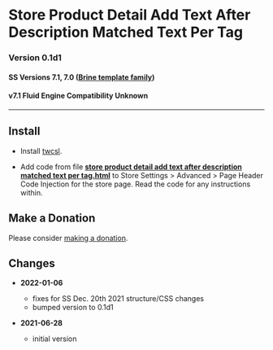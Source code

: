 # Store Product Detail Add Text After Description Matched Text Per Tag

### Version 0.1d1

#### SS Versions 7.1, 7.0 ([Brine template family][1])

#### v7.1 Fluid Engine Compatibility Unknown

---

## Install

* Install
  [twcsl](https://github.com/tomsWebConsulting/twcsl#install-options).
  
* Add code from file
  **[store product detail add text after description matched text per tag.html](store%20product%20detail%20add%20text%20after%20description%20matched%20text%20per%20tag.html#L1)**
  to Store Settings > Advanced > Page Header Code Injection for the store page.
  Read the code for any instructions within.

## Make a Donation

Please consider
[making a donation](https://github.com/tomsWebConsulting/twcsl#make-a-donation).

## Changes

* **2022-01-06**

  * fixes for SS Dec. 20th 2021 structure/CSS changes
  * bumped version to 0.1d1
  
* **2021-06-28**

  * initial version

[1]: https://support.squarespace.com/hc/en-us/articles/212512738-Brine-template-family
